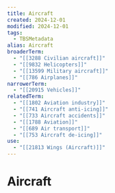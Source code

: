 ```yaml
---
title: Aircraft
created: 2024-12-01
modified: 2024-12-01
tags:
  - TBSMetadata
alias: Aircraft
broaderTerm:
  - "[[3288 Civilian aircraft]]"
  - "[[9832 Helicopters]]"
  - "[[13599 Military aircraft]]"
  - "[[786 Airplanes]]"
narrowerTerm:
  - "[[20915 Vehicles]]"
relatedTerm:
  - "[[1802 Aviation industry]]"
  - "[[741 Aircraft anti-icing]]"
  - "[[733 Aircraft accidents]]"
  - "[[1788 Aviation]]"
  - "[[689 Air transport]]"
  - "[[753 Aircraft de-icing]]"
use:
  - "[[21813 Wings (Aircraft)]]"
---
```

# Aircraft
